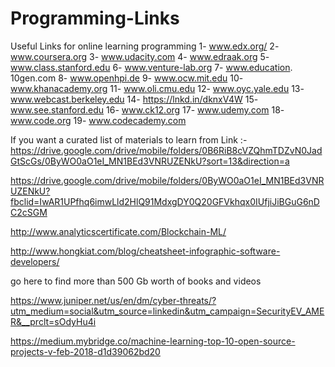 # Programming-Links

Useful Links for online learning programming
1- www.edx.org/ 
2- www.coursera.org 
3- www.udacity.com 
4- www.edraak.org 
5- www.class.stanford.edu 
6- www.venture-lab.org 
7- www.education.
10gen.com 
8- www.openhpi.de 
9- www.ocw.mit.edu 
10- www.khanacademy.org 
11- www.oli.cmu.edu 
12- www.oyc.yale.edu 
13- www.webcast.berkeley.edu 
14- https://lnkd.in/dknxV4W 
15- www.see.stanford.edu 
16- www.ck12.org 
17- www.udemy.com
18- www.code.org
19- www.codecademy.com

If you want a curated list of materials to learn from
Link :- https://drive.google.com/drive/mobile/folders/0B6RiB8cVZQhmTDZvN0JadGtScGs/0ByWO0aO1eI_MN1BEd3VNRUZENkU?sort=13&direction=a

https://drive.google.com/drive/mobile/folders/0ByWO0aO1eI_MN1BEd3VNRUZENkU?fbclid=IwAR1UPfhq6imwLld2HlQ91MdxgDY0Q20GFVkhqx0IUfjiJiBGuG6nDC2cSGM

http://www.analyticscertificate.com/Blockchain-ML/

http://www.hongkiat.com/blog/cheatsheet-infographic-software-developers/

go here to find more than 500 Gb worth of books and videos

https://www.juniper.net/us/en/dm/cyber-threats/?utm_medium=social&utm_source=linkedin&utm_campaign=SecurityEV_AMER&__prclt=sOdyHu4i

https://medium.mybridge.co/machine-learning-top-10-open-source-projects-v-feb-2018-d1d39062bd20
